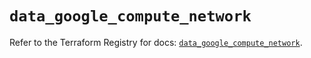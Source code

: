 # `data_google_compute_network`

Refer to the Terraform Registry for docs: [`data_google_compute_network`](https://registry.terraform.io/providers/hashicorp/google-beta/5.38.0/docs/data-sources/google_compute_network).
